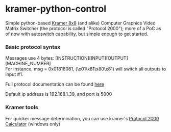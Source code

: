 kramer-python-control
=====================

Simple python-based [Kramer 8x8](http://www.kramerelectronics.com/products/model.asp?pid=387) (and alike) Computer Graphics Video Matrix Switcher (the protocol is called "Protocol 2000"); more of a PoC as of now with autoswitch capability, but simple enough to get started.

### Basic protocol syntax
Messages use 4 bytes: [INSTRUCTION][INPUT][OUTPUT][MACHINE_NUMBER]  
For instance, msg = 0x01818081, (\x01\x81\x80\x81) will switch all outputs to input #1.

Full protocol documentation can be found [here](http://www.kramerelectronics.com/downloads/protocols/protocol_2000_rev0_51.pdf)  

Default ip address is 192.168.1.39, and port is 5000

### Kramer tools
For quicker message determination, you can use kramer's [Protocol 2000 Calculator](http://www.kramerelectronics.com/support/download.asp?f=35567) (windows only)   
